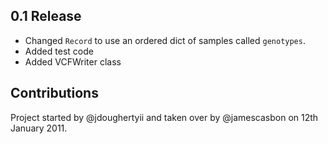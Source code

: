 0.1 Release
-----------

* Changed ``Record`` to use an ordered dict of samples called ``genotypes``.
* Added test code
* Added VCFWriter class

Contributions
-------------

Project started by @jdoughertyii and taken over by @jamescasbon on 12th January 2011.

